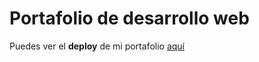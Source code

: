 # Portafolio de desarrollo web
Puedes ver el **deploy** de mi portafolio [aquí](https://pablocelva.github.io/)
